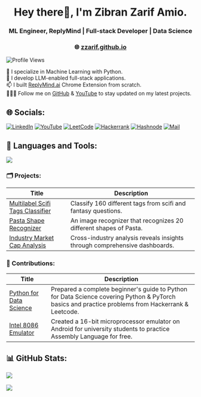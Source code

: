 <h1 align="center">Hey there👋, I'm Zibran Zarif Amio.</h1>
<h3 align="center">ML Engineer, ReplyMind | Full-stack Developer | Data Science</h3>
<h3 align="center"> 🌐 <a href="https://zzarif.github.io/">zzarif.github.io</a> </h3>

![Profile Views](https://komarev.com/ghpvc/?username=zzarif&style=flat&base=500&abbreviated=true)

🔭 I specialize in Machine Learning with Python.<br>🌱 I develop LLM-enabled full-stack applications. <br>📫 I built [ReplyMind.ai](https://www.replymind.com/) Chrome Extension from scratch. <br>👨🏻‍💻 Follow me on [GitHub](https://github.com/zzarif) & [YouTube](https://www.youtube.com/@zibranzarif) to stay updated on my latest projects.

## 🌐 Socials:
[![LinkedIn](https://img.shields.io/badge/LinkedIn-0077B5?logo=linkedin&logoColor=white)](https://www.linkedin.com/in/zibran-zarif-amio-b82717263/) [![YouTube](https://img.shields.io/badge/YouTube-%23FF0000.svg?logo=YouTube&logoColor=white)](https://www.youtube.com/@zibranzarif) [![LeetCode](https://img.shields.io/badge/LeetCode-FCD535?logo=LeetCode&logoColor=black)](https://leetcode.com/u/zzarif/) [![Hackerrank](https://img.shields.io/badge/-Hackerrank-2EC866?logo=HackerRank&logoColor=white)](https://www.hackerrank.com/profile/zibranzarif) [![Hashnode](https://img.shields.io/badge/Hashnode-2962FF?logo=hashnode&logoColor=white)](https://zibranzarif.hashnode.dev/) [![Mail](https://img.shields.io/badge/Gmail-EA4335?logo=gmail&logoColor=fff)](mailto:zibran.zarif.amio@gmail.com)

## 🎨 Languages and Tools:
<a href="https://skillicons.dev">
  <img src="https://skillicons.dev/icons?i=python,pytorch,selenium,git,vscode,vercel,postman,react,vite,express,nodejs,flask,django,firebase,javascript,html,css,c,cpp,latex">
</a>

### 🗂️ Projects:
| Title | Description |
| ----------- | ----------- |
| [Multilabel Scifi Tags Classifier](https://github.com/zzarif/Multilabel-Scifi-Tags-Classifier) | Classify 160 different tags from scifi and fantasy questions.|
| [Pasta Shape Recognizer](https://github.com/zzarif/Pasta-Shape-Recognizer) | An image recognizer that recognizes 20 different shapes of Pasta. |
| [Industry Market Cap Analysis](https://github.com/zzarif/Industry-Market-Cap-Analysis) | Cross-industry analysis reveals insights through comprehensive dashboards. |

### 🤝 Contributions:
| Title | Description |
| ----------- | ----------- |
| [Python for Data Science](https://github.com/zzarif/Python-for-Data-Science) | Prepared a complete beginner's guide to Python for Data Science covering Python & PyTorch basics and practice problems from Hackerrank & Leetcode. |
| [Intel 8086 Emulator](https://github.com/zzarif/Intel-8086-Emulator) | Created a 16-bit microprocessor emulator on Android for university students to practice Assembly Language for free. |


## 📊 GitHub Stats:

![](https://github-readme-streak-stats.herokuapp.com/?user=zzarif&theme=github_dark&hide_border=false)<br/><br/>
![](https://github-readme-stats.vercel.app/api/top-langs/?username=zzarif&theme=github_dark&hide_border=false&include_all_commits=false&count_private=true&layout=compact)

<!-- Proudly created with GPRM ( https://gprm.itsvg.in ) -->
<!--
### GitHub Stats:
![](https://github-readme-stats.vercel.app/api?username=zzarif&theme=github_dark&hide_border=false&include_all_commits=false&count_private=true)<br/>
[![Top Langs](https://github-readme-stats.vercel.app/api/top-langs/?username=zzarif)](https://github.com/anuraghazra/github-readme-stats)
[![LinkedIn](https://img.shields.io/badge/LinkedIn-%230077B5.svg?logo=linkedin&logoColor=white)](https://linkedin.com/in/https://www.linkedin.com/in/zibran-zarif-amio-b82717263/) [![YouTube](https://img.shields.io/badge/YouTube-%23FF0000.svg?logo=YouTube&logoColor=white)](https://youtube.com/@@zibranzarif) 


<p align="center">
  <img src="https://github.com/thompsonemerson/thompsonemerson/raw/master/cover-thompson.png" height="200"/>
</p>
-->

<!--
**zzarif/zzarif** is a ✨ _special_ ✨ repository because its `README.md` (this file) appears on your GitHub profile.

Here are some ideas to get you started:

- 🔭 I’m currently working on ...
- 🌱 I’m currently learning ...
- 👯 I’m looking to collaborate on ...
- 🤔 I’m looking for help with ...
- 💬 Ask me about ...
- 📫 How to reach me: ...
- 😄 Pronouns: ...
- ⚡ Fun fact: ...
-->
